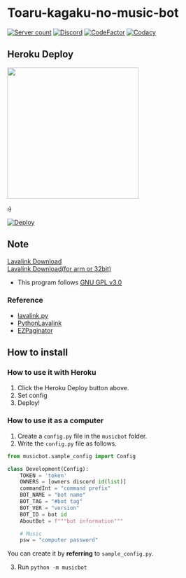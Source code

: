 # Toaru-kagaku-no-music-bot

[![Server count](https://api.koreanbots.dev/widget/bots/servers/714140461840728144.svg)](https://discord.com/oauth2/authorize?client_id=714140461840728144&permissions=3165184&scope=bot)
[![Discord](https://img.shields.io/discord/803935936219578368?color=7289da&logo=discord&logoColor=white&style=for-the-badge)](https://discord.gg/etzmFDGFVg)
[![CodeFactor](https://www.codefactor.io/repository/github/toaru-kagaku-no-musicbot/toaru-kagaku-no-music-bot/badge/dev-js?style=for-the-badge)](https://www.codefactor.io/repository/github/toaru-kagaku-no-musicbot/toaru-kagaku-no-music-bot)
[![Codacy](https://img.shields.io/codacy/grade/2820fc7b164c4603b636cc1f05f5e0c0/dev-js?logo=Codacy&style=for-the-badge)](https://www.codacy.com/gh/Toaru-kagaku-no-musicbot/Toaru-kagaku-no-music-bot/dashboard?utm_source=github.com&utm_medium=referral&utm_content=Toaru-kagaku-no-musicbot/Toaru-kagaku-no-music-bot&utm_campaign=Badge_Grade)

## Heroku Deploy

<img src="https://github.com/ajb3296/Toaru-kagaku-no-music-bot/blob/main/image/sorry_lavalink.py_dev.jpg?raw=true" width="300"></img>

~~:)~~

[![Deploy](https://www.herokucdn.com/deploy/button.svg)](https://heroku.com/deploy?template=https://github.com/ajb3296/Toaru-kagaku-no-music-bot/tree/main)

## Note

[Lavalink Download](https://github.com/freyacodes/Lavalink/releases)<br>
[Lavalink Download(for arm or 32bit)](https://github.com/Cog-Creators/Lavalink-Jars/releases)

-   This program follows [GNU GPL v3.0](https://github.com/Toaru-kagaku-no-musicbot/Toaru-kagaku-no-music-bot/blob/main/LICENSE)

### Reference

-   [lavalink.py](https://github.com/Devoxin/Lavalink.py)
-   [PythonLavalink](https://github.com/fxrcha/PythonLavalink)
-   [EZPaginator](https://github.com/khk4912/EZPaginator)

## How to install

### How to use it with Heroku

1.  Click the Heroku Deploy button above.
2.  Set config
3.  Deploy!

### How to use it as a computer

1.  Create a `config.py` file in the `musicbot` folder.
2.  Write the `config.py` file as follows.

```python
from musicbot.sample_config import Config

class Development(Config):
    TOKEN = 'token'
    OWNERS = [owners discord id(list)]
    commandInt = "command prefix"
    BOT_NAME = "bot name"
    BOT_TAG = "#bot tag"
    BOT_VER = "version"
    BOT_ID = bot id
    AboutBot = f"""bot information"""

    # Music
    psw = "computer password"
```

You can create it by **referring** to `sample_config.py`.

3.  Run `python -m musicbot`
